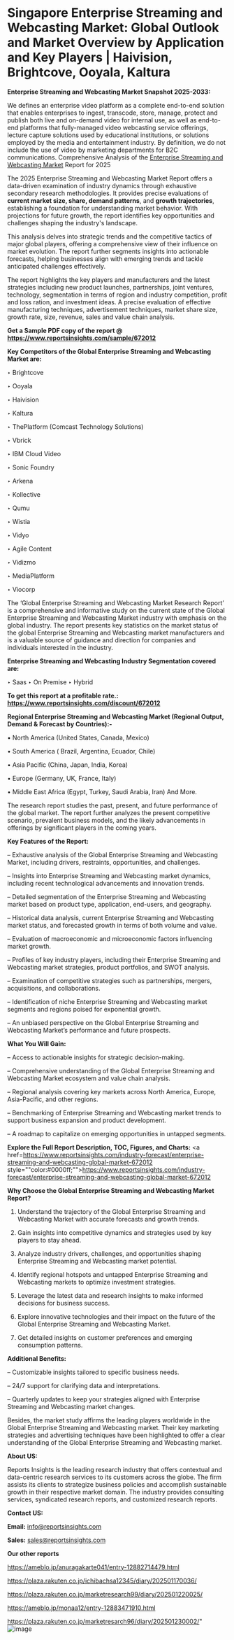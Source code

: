 # Singapore Enterprise Streaming and Webcasting Market: Global Outlook and Market Overview by Application and Key Players | Haivision, Brightcove, Ooyala, Kaltura

<strong>Enterprise Streaming and Webcasting Market Snapshot 2025-2033:</strong>

We defines an enterprise video platform as a complete end-to-end solution that enables enterprises to ingest, transcode, store, manage, protect and publish both live and on-demand video for internal use, as well as end-to-end platforms that fully-managed video webcasting service offerings, lecture capture solutions used by educational institutions, or solutions employed by the media and entertainment industry. By definition, we do not include the use of video by marketing departments for B2C communications. Comprehensive Analysis of the <a href=https://www.reportsinsights.com/sample/672012>Enterprise Streaming and Webcasting Market</a> Report for 2025

The 2025 Enterprise Streaming and Webcasting Market Report offers a data-driven examination of industry dynamics through exhaustive secondary research methodologies. It provides precise evaluations of <strong>current market size, share, demand patterns</strong>, and <strong>growth trajectories</strong>, establishing a foundation for understanding market behavior. With projections for future growth, the report identifies key opportunities and challenges shaping the industry's landscape.

This analysis delves into strategic trends and the competitive tactics of major global players, offering a comprehensive view of their influence on market evolution. The report further segments insights into actionable forecasts, helping businesses align with emerging trends and tackle anticipated challenges effectively.

The report highlights the key players and manufacturers and the latest strategies including new product launches, partnerships, joint ventures, technology, segmentation in terms of region and industry competition, profit and loss ration, and investment ideas. A precise evaluation of effective manufacturing techniques, advertisement techniques, market share size, growth rate, size, revenue, sales and value chain analysis.

<strong>Get a Sample PDF copy of the report @ <a href=https://www.reportsinsights.com/sample/672012 style=color:#0000ff;>https://www.reportsinsights.com/sample/672012</a></strong>

<strong>Key Competitors of the Global Enterprise Streaming and Webcasting Market are:</strong>

‣ Brightcove

‣ Ooyala

‣ Haivision

‣ Kaltura

‣ ThePlatform (Comcast Technology Solutions)

‣ Vbrick

‣ IBM Cloud Video

‣ Sonic Foundry

‣ Arkena

‣ Kollective

‣ Qumu

‣ Wistia

‣ Vidyo

‣ Agile Content

‣ Vidizmo

‣ MediaPlatform

‣ Viocorp

The ‘Global Enterprise Streaming and Webcasting Market Research Report’ is a comprehensive and informative study on the current state of the Global Enterprise Streaming and Webcasting Market industry with emphasis on the global industry. The report presents key statistics on the market status of the global Enterprise Streaming and Webcasting market manufacturers and is a valuable source of guidance and direction for companies and individuals interested in the industry.

<strong>Enterprise Streaming and Webcasting Industry Segmentation covered are:</strong>

‣ Saas
‣ On Premise
‣ Hybrid

<strong>To get this report at a profitable rate.: <a href=https://www.reportsinsights.com/discount/672012 style=color:#0000ff;>https://www.reportsinsights.com/discount/672012</a></strong>

<strong>Regional Enterprise Streaming and Webcasting Market (Regional Output, Demand &amp; Forecast by Countries):-</strong>

• North America (United States, Canada, Mexico)

• South America ( Brazil, Argentina, Ecuador, Chile)

• Asia Pacific (China, Japan, India, Korea)

• Europe (Germany, UK, France, Italy)

• Middle East Africa (Egypt, Turkey, Saudi Arabia, Iran) And More.

The research report studies the past, present, and future performance of the global market. The report further analyzes the present competitive scenario, prevalent business models, and the likely advancements in offerings by significant players in the coming years.

<strong>Key Features of the Report:</strong>

– Exhaustive analysis of the Global Enterprise Streaming and Webcasting Market, including drivers, restraints, opportunities, and challenges.

– Insights into Enterprise Streaming and Webcasting market dynamics, including recent technological advancements and innovation trends.

– Detailed segmentation of the Enterprise Streaming and Webcasting market based on product type, application, end-users, and geography.

– Historical data analysis, current Enterprise Streaming and Webcasting market status, and forecasted growth in terms of both volume and value.

– Evaluation of macroeconomic and microeconomic factors influencing market growth.

– Profiles of key industry players, including their Enterprise Streaming and Webcasting market strategies, product portfolios, and SWOT analysis.

– Examination of competitive strategies such as partnerships, mergers, acquisitions, and collaborations.

– Identification of niche Enterprise Streaming and Webcasting market segments and regions poised for exponential growth.

– An unbiased perspective on the Global Enterprise Streaming and Webcasting Market’s performance and future prospects.

<strong>What You Will Gain:</strong>

– Access to actionable insights for strategic decision-making.

– Comprehensive understanding of the Global Enterprise Streaming and Webcasting Market ecosystem and value chain analysis.

– Regional analysis covering key markets across North America, Europe, Asia-Pacific, and other regions.

– Benchmarking of Enterprise Streaming and Webcasting market trends to support business expansion and product development.

– A roadmap to capitalize on emerging opportunities in untapped segments.

<strong>Explore the Full Report Description, TOC, Figures, and Charts:</strong>
<a href=https://www.reportsinsights.com/industry-forecast/enterprise-streaming-and-webcasting-global-market-672012 style=""color:#0000ff;"">https://www.reportsinsights.com/industry-forecast/enterprise-streaming-and-webcasting-global-market-672012</a>

<strong>Why Choose the Global Enterprise Streaming and Webcasting Market Report?</strong>

1. Understand the trajectory of the Global Enterprise Streaming and Webcasting Market with accurate forecasts and growth trends.

2. Gain insights into competitive dynamics and strategies used by key players to stay ahead.

3. Analyze industry drivers, challenges, and opportunities shaping Enterprise Streaming and Webcasting market potential.

4. Identify regional hotspots and untapped Enterprise Streaming and Webcasting markets to optimize investment strategies.

5. Leverage the latest data and research insights to make informed decisions for business success.

6. Explore innovative technologies and their impact on the future of the Global Enterprise Streaming and Webcasting Market.

7. Get detailed insights on customer preferences and emerging consumption patterns.

<strong>Additional Benefits:</strong>

– Customizable insights tailored to specific business needs.

– 24/7 support for clarifying data and interpretations.

– Quarterly updates to keep your strategies aligned with Enterprise Streaming and Webcasting market changes.

Besides, the market study affirms the leading players worldwide in the Global Enterprise Streaming and Webcasting market. Their key marketing strategies and advertising techniques have been highlighted to offer a clear understanding of the Global Enterprise Streaming and Webcasting market.

<strong><strong>About US</strong>:</strong>

Reports Insights is the leading research industry that offers contextual and data-centric research services to its customers across the globe. The firm assists its clients to strategize business policies and accomplish sustainable growth in their respective market domain. The industry provides consulting services, syndicated research reports, and customized research reports.

<strong>Contact US:</strong>

<p class=><b>Email:</b> <a href=mailto:info@reportsinsights.com>info@reportsinsights.com</a></p>
<p class=><b>Sales:</b> <a href=mailto:sales@reportsinsights.com>sales@reportsinsights.com</a></p>

<strong>Our other reports</strong>

<a href=https://ameblo.jp/anuragakarte041/entry-12882714479.html>https://ameblo.jp/anuragakarte041/entry-12882714479.html</a>

<a href=https://plaza.rakuten.co.jp/ichibachsa12345/diary/202501170036/>https://plaza.rakuten.co.jp/ichibachsa12345/diary/202501170036/</a>

<a href=https://plaza.rakuten.co.jp/marketresearch99/diary/202501220025/>https://plaza.rakuten.co.jp/marketresearch99/diary/202501220025/</a>

<a href=https://ameblo.jp/monaa12/entry-12883471910.html>https://ameblo.jp/monaa12/entry-12883471910.html</a>

<a href=https://plaza.rakuten.co.jp/marketresarch96/diary/202501230002/>https://plaza.rakuten.co.jp/marketresarch96/diary/202501230002/</a>"
![image](https://github.com/user-attachments/assets/700c953a-b711-4f92-8449-a3b82b5998de)
